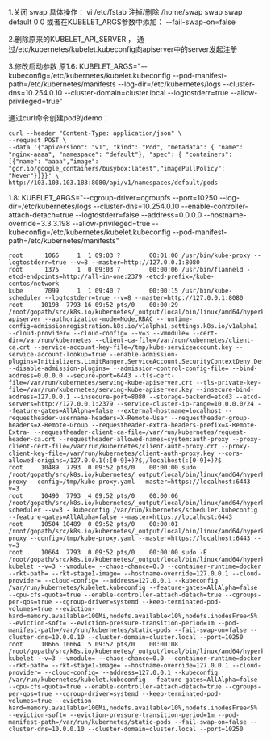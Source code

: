 1.关闭 swap
具体操作：
vi /etc/fstab
注掉/删除  /home/swap swap swap default 0 0
或者在KUBELET_ARGS参数中添加： --fail-swap-on=false

2.删除原来的KUBELET_API_SERVER ， 通过/etc/kubernetes/kubelet.kubeconfig向apiserver中的server发起注册

3.修改启动参数
原1.6:
KUBELET_ARGS="--kubeconfig=/etc/kubernetes/kubelet.kubeconfig --pod-manifest-path=/etc/kubernetes/manifests --log-dir=/etc/kubernetes/logs --cluster-dns=10.254.0.10 --cluster-domain=cluster.local --logtostderr=true --allow-privileged=true"


通过curl命令创建pod的demo：
```shell
curl --header "Content-Type: application/json" \
--request POST \
--data '{"apiVersion": "v1", "kind": "Pod", "metadata": { "name": "nginx-aaaa", "namespace": "default"}, "spec": { "containers": [{"name": "aaaa","image": "gcr.io/google_containers/busybox:latest","imagePullPolicy": "Never"}]}}' \
http://103.103.103.183:8080/api/v1/namespaces/default/pods
```

1.8:
KUBELET_ARGS="--cgroup-driver=cgroupfs --port=10250 --log-dir=/etc/kubernetes/logs --cluster-dns=10.254.0.10 --enable-controller-attach-detach=true --logtostderr=false --address=0.0.0.0 --hostname-override=3.3.3.198 --allow-privileged=true --kubeconfig=/etc/kubernetes/kubelet.kubeconfig --pod-manifest-path=/etc/kubernetes/manifests"





```shell
root      1066     1  1 09:03 ?        00:01:00 /usr/bin/kube-proxy --logtostderr=true --v=8 --master=http://127.0.0.1:8080
root      1375     1  0 09:03 ?        00:00:06 /usr/bin/flanneld -etcd-endpoints=http://all-in-one:2379 -etcd-prefix=/kube-centos/network
kube      7099     1  1 09:40 ?        00:00:15 /usr/bin/kube-scheduler --logtostderr=true --v=8 --master=http://127.0.0.1:8080
root     10193  7793 16 09:52 pts/0    00:00:29 /root/gopath/src/k8s.io/kubernetes/_output/local/bin/linux/amd64/hyperkube apiserver --authorization-mode=Node,RBAC --runtime-config=admissionregistration.k8s.io/v1alpha1,settings.k8s.io/v1alpha1 --cloud-provider= --cloud-config= --v=3 --vmodule= --cert-dir=/var/run/kubernetes --client-ca-file=/var/run/kubernetes/client-ca.crt --service-account-key-file=/tmp/kube-serviceaccount.key --service-account-lookup=true --enable-admission-plugins=Initializers,LimitRanger,ServiceAccount,SecurityContextDeny,DefaultStorageClass,DefaultTolerationSeconds,MutatingAdmissionWebhook,ValidatingAdmissionWebhook,ResourceQuota,PodPreset --disable-admission-plugins= --admission-control-config-file= --bind-address=0.0.0.0 --secure-port=6443 --tls-cert-file=/var/run/kubernetes/serving-kube-apiserver.crt --tls-private-key-file=/var/run/kubernetes/serving-kube-apiserver.key --insecure-bind-address=127.0.0.1 --insecure-port=8080 --storage-backend=etcd3 --etcd-servers=http://127.0.0.1:2379 --service-cluster-ip-range=10.0.0.0/24 --feature-gates=AllAlpha=false --external-hostname=localhost --requestheader-username-headers=X-Remote-User --requestheader-group-headers=X-Remote-Group --requestheader-extra-headers-prefix=X-Remote-Extra- --requestheader-client-ca-file=/var/run/kubernetes/request-header-ca.crt --requestheader-allowed-names=system:auth-proxy --proxy-client-cert-file=/var/run/kubernetes/client-auth-proxy.crt --proxy-client-key-file=/var/run/kubernetes/client-auth-proxy.key --cors-allowed-origins=/127.0.0.1(:[0-9]+)?$,/localhost(:[0-9]+)?$
root     10489  7793  0 09:52 pts/0    00:00:00 sudo /root/gopath/src/k8s.io/kubernetes/_output/local/bin/linux/amd64/hyperkube proxy --config=/tmp/kube-proxy.yaml --master=https://localhost:6443 --v=3
root     10490  7793  4 09:52 pts/0    00:00:06 /root/gopath/src/k8s.io/kubernetes/_output/local/bin/linux/amd64/hyperkube scheduler --v=3 - kubeconfig /var/run/kubernetes/scheduler.kubeconfig --feature-gates=AllAlpha=false --master=https://localhost:6443
root     10504 10489  0 09:52 pts/0    00:00:01 /root/gopath/src/k8s.io/kubernetes/_output/local/bin/linux/amd64/hyperkube proxy --config=/tmp/kube-proxy.yaml --master=https://localhost:6443 --v=3
root     10664  7793  0 09:52 pts/0    00:00:00 sudo -E /root/gopath/src/k8s.io/kubernetes/_output/local/bin/linux/amd64/hyperkube kubelet --v=3 --vmodule= --chaos-chance=0.0 --container-runtime=docker --rkt-path= --rkt-stage1-image= --hostname-override=127.0.0.1 --cloud-provider= --cloud-config= --address=127.0.0.1 --kubeconfig /var/run/kubernetes/kubelet.kubeconfig --feature-gates=AllAlpha=false --cpu-cfs-quota=true --enable-controller-attach-detach=true --cgroups-per-qos=true --cgroup-driver=systemd --keep-terminated-pod-volumes=true --eviction-hard=memory.available<100Mi,nodefs.available<10%,nodefs.inodesFree<5% --eviction-soft= --eviction-pressure-transition-period=1m --pod-manifest-path=/var/run/kubernetes/static-pods --fail-swap-on=false --cluster-dns=10.0.0.10 --cluster-domain=cluster.local --port=10250
root     10666 10664  5 09:52 pts/0    00:00:08 /root/gopath/src/k8s.io/kubernetes/_output/local/bin/linux/amd64/hyperkube kubelet --v=3 --vmodule= --chaos-chance=0.0 --container-runtime=docker --rkt-path= --rkt-stage1-image= --hostname-override=127.0.0.1 --cloud-provider= --cloud-config= --address=127.0.0.1 --kubeconfig /var/run/kubernetes/kubelet.kubeconfig --feature-gates=AllAlpha=false --cpu-cfs-quota=true --enable-controller-attach-detach=true --cgroups-per-qos=true --cgroup-driver=systemd --keep-terminated-pod-volumes=true --eviction-hard=memory.available<100Mi,nodefs.available<10%,nodefs.inodesFree<5% --eviction-soft= --eviction-pressure-transition-period=1m --pod-manifest-path=/var/run/kubernetes/static-pods --fail-swap-on=false --cluster-dns=10.0.0.10 --cluster-domain=cluster.local --port=10250
```
